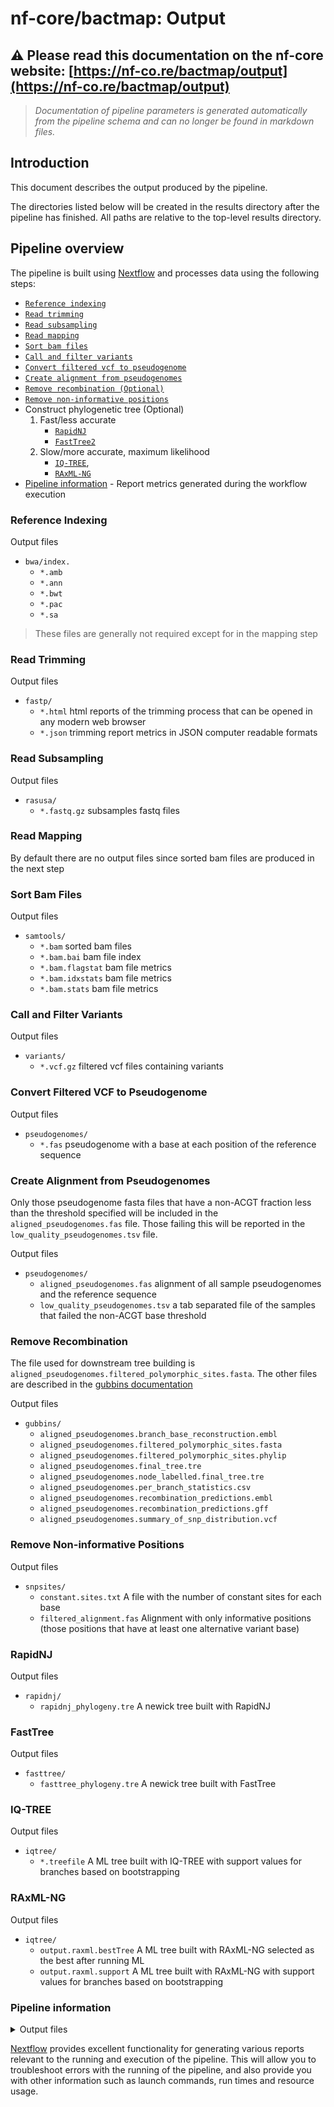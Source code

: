 # nf-core/bactmap: Output

## :warning: Please read this documentation on the nf-core website: [https://nf-co.re/bactmap/output](https://nf-co.re/bactmap/output)

> _Documentation of pipeline parameters is generated automatically from the pipeline schema and can no longer be found in markdown files._

## Introduction

This document describes the output produced by the pipeline.

The directories listed below will be created in the results directory after the pipeline has finished. All paths are relative to the top-level results directory.

## Pipeline overview

The pipeline is built using [Nextflow](https://www.nextflow.io/) and processes data using the following steps:

* [`Reference indexing`](#reference-indexing)
* [`Read trimming`](#read-trimming)
* [`Read subsampling`](#read-subsampling)
* [`Read mapping`](#read-mapping)
* [`Sort bam files`](#sort-bam-files)
* [`Call and filter variants`](#call-and-filter-variants)
* [`Convert filtered vcf to pseudogenome`](#covert-filtered-vcf-to-pseudogenome)
* [`Create alignment from pseudogenomes`](#create-alignment-from-pseudogenomes)
* [`Remove recombination (Optional)`](#remove-recombination)
* [`Remove non-informative positions`](#remove-non-informative-positions)
* Construct phylogenetic tree (Optional)
    1. Fast/less accurate
        * [`RapidNJ`](#rapidnj)
        * [`FastTree2`](#fasttree)
    2. Slow/more accurate, maximum likelihood
        * [`IQ-TREE`](#iq-tree),
        * [`RAxML-NG`](#raxml-ng)
* [Pipeline information](#pipeline-information) - Report metrics generated during the workflow execution

### Reference Indexing

Output files

* `bwa/index.`
  * `*.amb`
  * `*.ann`
  * `*.bwt`
  * `*.pac`
  * `*.sa`

> These files are generally not required except for in the mapping step

### Read Trimming

Output files

* `fastp/`
  * `*.html` html reports of the trimming process that can be opened in any modern web browser
  * `*.json` trimming report metrics in JSON computer readable formats

### Read Subsampling

Output files

* `rasusa/`
  * `*.fastq.gz` subsamples fastq files

### Read Mapping

By default there are no output files since sorted bam files are produced in the next step

### Sort Bam Files

Output files

* `samtools/`
  * `*.bam` sorted bam files
  * `*.bam.bai` bam file index
  * `*.bam.flagstat` bam file metrics
  * `*.bam.idxstats` bam file metrics
  * `*.bam.stats` bam file metrics

### Call and Filter Variants

Output files

* `variants/`
  * `*.vcf.gz` filtered vcf files containing variants

### Convert Filtered VCF to Pseudogenome

Output files

* `pseudogenomes/`
  * `*.fas` pseudogenome with a base at each position of the reference sequence

### Create Alignment from Pseudogenomes

Only those pseudogenome fasta files that have a non-ACGT fraction less than the threshold specified will be included in the `aligned_pseudogenomes.fas` file. Those failing this will be reported in the `low_quality_pseudogenomes.tsv` file.  

Output files

* `pseudogenomes/`
  * `aligned_pseudogenomes.fas` alignment of all sample pseudogenomes and the reference sequence
  * `low_quality_pseudogenomes.tsv` a tab separated file of the samples that failed the non-ACGT base threshold

### Remove Recombination

The file used for downstream tree building is `aligned_pseudogenomes.filtered_polymorphic_sites.fasta`. The other files are described in the [gubbins documentation](https://github.com/sanger-pathogens/gubbins#output-files)

Output files

* `gubbins/`
  * `aligned_pseudogenomes.branch_base_reconstruction.embl`
  * `aligned_pseudogenomes.filtered_polymorphic_sites.fasta`
  * `aligned_pseudogenomes.filtered_polymorphic_sites.phylip`
  * `aligned_pseudogenomes.final_tree.tre`
  * `aligned_pseudogenomes.node_labelled.final_tree.tre`
  * `aligned_pseudogenomes.per_branch_statistics.csv`
  * `aligned_pseudogenomes.recombination_predictions.embl`
  * `aligned_pseudogenomes.recombination_predictions.gff`
  * `aligned_pseudogenomes.summary_of_snp_distribution.vcf`

### Remove Non-informative Positions

Output files

* `snpsites/`
  * `constant.sites.txt` A file with the number of constant sites for each base
  * `filtered_alignment.fas` Alignment with only informative positions (those positions that have at least one alternative variant base)

### RapidNJ

Output files

* `rapidnj/`
  * `rapidnj_phylogeny.tre` A newick tree built with RapidNJ

### FastTree

Output files

* `fasttree/`
  * `fasttree_phylogeny.tre` A newick tree built with FastTree

### IQ-TREE

Output files

* `iqtree/`
  * `*.treefile` A ML tree built with IQ-TREE with support values for branches based on bootstrapping

### RAxML-NG

Output files

* `iqtree/`
  * `output.raxml.bestTree` A ML tree built with RAxML-NG selected as the best after running ML
  * `output.raxml.support` A ML tree built with RAxML-NG with support values for branches based on bootstrapping

### Pipeline information

<details markdown="1">
<summary>Output files</summary>

* `pipeline_info/`
  * Reports generated by Nextflow: `execution_report.html`, `execution_timeline.html`, `execution_trace.txt` and `pipeline_dag.dot`/`pipeline_dag.svg`.
  * Reports generated by the pipeline: `pipeline_report.html`, `pipeline_report.txt` and `software_versions.csv`.
  * Reformatted samplesheet files used as input to the pipeline: `samplesheet.valid.csv`.

</details>

[Nextflow](https://www.nextflow.io/docs/latest/tracing.html) provides excellent functionality for generating various reports relevant to the running and execution of the pipeline. This will allow you to troubleshoot errors with the running of the pipeline, and also provide you with other information such as launch commands, run times and resource usage.
